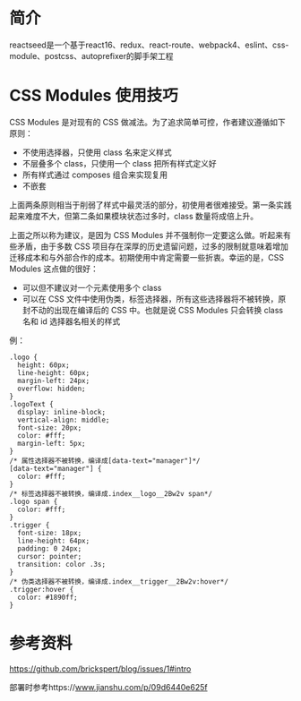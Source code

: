 # 简介
reactseed是一个基于react16、redux、react-route、webpack4、eslint、css-module、postcss、autoprefixer的脚手架工程

# CSS Modules 使用技巧
CSS Modules 是对现有的 CSS 做减法。为了追求简单可控，作者建议遵循如下原则：
* 不使用选择器，只使用 class 名来定义样式
* 不层叠多个 class，只使用一个 class 把所有样式定义好
* 所有样式通过 composes 组合来实现复用
* 不嵌套

上面两条原则相当于削弱了样式中最灵活的部分，初使用者很难接受。第一条实践起来难度不大，但第二条如果模块状态过多时，class 数量将成倍上升。

上面之所以称为建议，是因为 CSS Modules 并不强制你一定要这么做。听起来有些矛盾，由于多数 CSS 项目存在深厚的历史遗留问题，过多的限制就意味着增加迁移成本和与外部合作的成本。初期使用中肯定需要一些折衷。幸运的是，CSS Modules 这点做的很好：

* 可以但不建议对一个元素使用多个 class
* 可以在 CSS 文件中使用伪类，标签选择器，所有这些选择器将不被转换，原封不动的出现在编译后的 CSS 中。也就是说 CSS Modules 只会转换 class 名和 id 选择器名相关的样式

例：

    .logo {
      height: 60px;
      line-height: 60px;
      margin-left: 24px;
      overflow: hidden;
    }
    .logoText {
      display: inline-block;
      vertical-align: middle;
      font-size: 20px;
      color: #fff;
      margin-left: 5px;
    }
    /* 属性选择器不被转换，编译成[data-text="manager"]*/
    [data-text="manager"] {
      color: #fff;
    }
    /* 标签选择器不被转换，编译成.index__logo__2Bw2v span*/
    .logo span {
      color: #fff;
    }
    .trigger {
      font-size: 18px;
      line-height: 64px;
      padding: 0 24px;
      cursor: pointer;
      transition: color .3s;
    }
    /* 伪类选择器不被转换，编译成.index__trigger__2Bw2v:hover*/
    .trigger:hover {
      color: #1890ff;
    }

# 参考资料
https://github.com/brickspert/blog/issues/1#intro

部署时参考https://www.jianshu.com/p/09d6440e625f